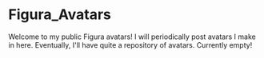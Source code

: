 # Figura_Avatars
Welcome to my public Figura avatars! I will periodically post avatars I make in here. Eventually, I'll have quite a repository of avatars. Currently empty!
